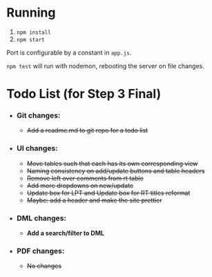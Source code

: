 # Running

1. `npm install`
2. `npm start`

Port is configurable by a constant in `app.js`.

`npm test` will run with nodemon, rebooting the server on file changes.

# Todo List (for Step 3 Final)

-   ### Git changes:
    -   ~~Add a readme.md to git repo for a todo list~~
-   ### UI changes:
    -   ~~Move tables such that each has its own corresponding view~~
    -   ~~Naming consistency on add/update buttons and table headers~~
    -   ~~Remove left over comments from rt table~~
    -   ~~Add more dropdowns on new/update~~
    -   ~~Update box for LPT and Update box for RT titles reformat~~
    -   ~~Maybe: add a header and make the site prettier~~
-   ### DML changes:
    -   **Add a search/filter to DML**
-   ### PDF changes:
    -   ~~No changes~~
